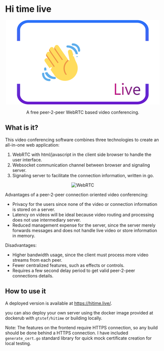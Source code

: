 # Hi time live

<p align="center">
  <img width="500" src="./site/static/img/hitime.png" title="Main logo">
</p>
<p align="center">
    A free peer-2-peer WebRTC based video conferencing.
</p>


## What is it?

This video conferencing software combines three technologies to create an all-in-one web application:

1. WebRTC with html/javascript in the client side browser to handle the user interface.
2. Websocket communication channel between browser and signaling server.
3. Signaling server to facilitate the connection information, written in go.

<p align="center">
  <img width="500" src="https://lh3.googleusercontent.com/tn1h7nq5-ANzEyuwISMNLqFngijegUKAAfIkqoy76lg3ewxnI2wDGBtA29vIgp96CyivhVOEuh_OkX7jjAc_e4r-_m5LpZStO8Bxc3VFvOL-XVEB51mnOJSzrnXwzpHGE-DFsq6w" title="WebRTC">
</p>

Advantages of a peer-2-peer connection oriented video conferencing:

- Privacy for the users since none of the video or connection information is stored on a server.
- Latency on videos will be ideal because video routing and processing does not use intermediary server.
- Reduced management expense for the server, since the server merely forwards messages and does not handle live video or store information in memory.

Disadvantages:

- Higher bandwidth usage, since the client must process more video streams from each peer.
- Fewer centralized features, such as effects or controls.
- Requires a few second delay period to get valid peer-2-peer connections details.

## How to use it

A deployed version is available at https://hitime.live/.

you can also deploy your own server using the docker image provided at dockerub with `gtstef/hitime` or building locally.

Note: The features on the frontend require HTTPS connection, so any build should be done behind a HTTPS connection. I have included `generate_cert.go` standard library for quick mock certificate creation for local testing.
